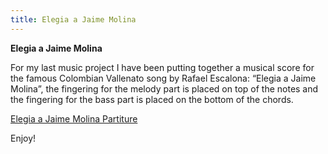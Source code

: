 ```yaml
---
title: Elegia a Jaime Molina
---
```


**Elegia a Jaime Molina**

For my last music project I have been putting together a musical score for the
famous Colombian Vallenato song by Rafael Escalona: “Elegia a Jaime Molina”, the
fingering for the melody part is placed on top of the notes and the fingering
for the bass part is placed on the bottom of the chords.

[Elegia a Jaime Molina Partiture](/assets/2013-12-11-elegia-a-jaime-molina_1.pdf)

Enjoy!
